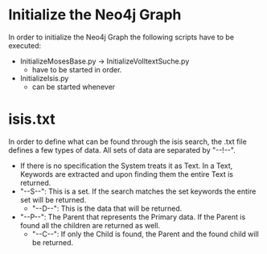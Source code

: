 # Initialize the Neo4j Graph
In order to initialize the Neo4j Graph the following scripts have to be executed:

* InitializeMosesBase.py -> InitializeVolltextSuche.py
    * have to be started in order.
* InitializeIsis.py
    * can be started whenever


# isis.txt
In order to define what can be found through the isis search, the .txt file defines a few types of data.
All sets of data are separated by "--!--".
* If there is no specification the System treats it as Text. In a Text, Keywords are extracted and upon finding them the entire Text is returned.
* "--S--": This is a set. If the search matches the set keywords the entire set will be returned.
    * "--D--": This is the data that will be returned.
* "--P--": The Parent that represents the Primary data. If the Parent is found all the children are returned as well.
    * "--C--": If only the Child is found, the Parent and the found child will be returned.